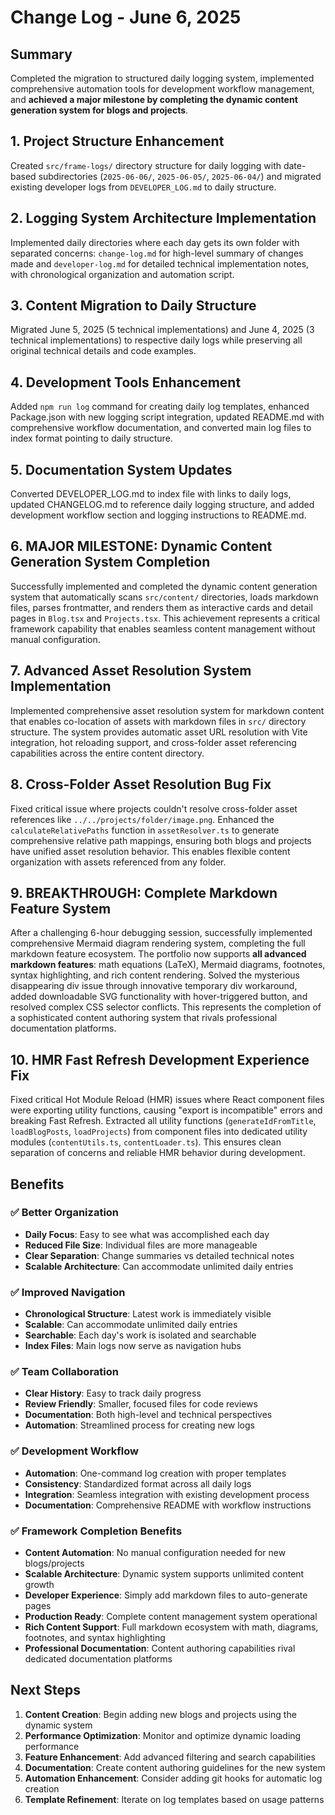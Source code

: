 # Change Log - June 6, 2025

## Summary
Completed the migration to structured daily logging system, implemented comprehensive automation tools for development workflow management, and **achieved a major milestone by completing the dynamic content generation system for blogs and projects**.


## 1. Project Structure Enhancement
Created `src/frame-logs/` directory structure for daily logging with date-based subdirectories (`2025-06-06/`, `2025-06-05/`, `2025-06-04/`) and migrated existing developer logs from `DEVELOPER_LOG.md` to daily structure.

## 2. Logging System Architecture Implementation
Implemented daily directories where each day gets its own folder with separated concerns: `change-log.md` for high-level summary of changes made and `developer-log.md` for detailed technical implementation notes, with chronological organization and automation script.

## 3. Content Migration to Daily Structure
Migrated June 5, 2025 (5 technical implementations) and June 4, 2025 (3 technical implementations) to respective daily logs while preserving all original technical details and code examples.

## 4. Development Tools Enhancement
Added `npm run log` command for creating daily log templates, enhanced Package.json with new logging script integration, updated README.md with comprehensive workflow documentation, and converted main log files to index format pointing to daily structure.

## 5. Documentation System Updates
Converted DEVELOPER_LOG.md to index file with links to daily logs, updated CHANGELOG.md to reference daily logging structure, and added development workflow section and logging instructions to README.md.

## 6.  **MAJOR MILESTONE: Dynamic Content Generation System Completion**
Successfully implemented and completed the dynamic content generation system that automatically scans `src/content/` directories, loads markdown files, parses frontmatter, and renders them as interactive cards and detail pages in `Blog.tsx` and `Projects.tsx`. This achievement represents a critical framework capability that enables seamless content management without manual configuration.

## 7. **Advanced Asset Resolution System Implementation**
Implemented comprehensive asset resolution system for markdown content that enables co-location of assets with markdown files in `src/` directory structure. The system provides automatic asset URL resolution with Vite integration, hot reloading support, and cross-folder asset referencing capabilities across the entire content directory.

## 8.  **Cross-Folder Asset Resolution Bug Fix**
Fixed critical issue where projects couldn't resolve cross-folder asset references like `../../projects/folder/image.png`. Enhanced the `calculateRelativePaths` function in `assetResolver.ts` to generate comprehensive relative path mappings, ensuring both blogs and projects have unified asset resolution behavior. This enables flexible content organization with assets referenced from any folder.

## 9. **BREAKTHROUGH: Complete Markdown Feature System**
After a challenging 6-hour debugging session, successfully implemented comprehensive Mermaid diagram rendering system, completing the full markdown feature ecosystem. The portfolio now supports **all advanced markdown features**: math equations (LaTeX), Mermaid diagrams, footnotes, syntax highlighting, and rich content rendering. Solved the mysterious disappearing div issue through innovative temporary div workaround, added downloadable SVG functionality with hover-triggered button, and resolved complex CSS selector conflicts. This represents the completion of a sophisticated content authoring system that rivals professional documentation platforms.

## 10.  **HMR Fast Refresh Development Experience Fix**
Fixed critical Hot Module Reload (HMR) issues where React component files were exporting utility functions, causing "export is incompatible" errors and breaking Fast Refresh. Extracted all utility functions (`generateIdFromTitle`, `loadBlogPosts`, `loadProjects`) from component files into dedicated utility modules (`contentUtils.ts`, `contentLoader.ts`). This ensures clean separation of concerns and reliable HMR behavior during development.

## Benefits

### ✅ Better Organization
- **Daily Focus**: Easy to see what was accomplished each day
- **Reduced File Size**: Individual files are more manageable
- **Clear Separation**: Change summaries vs detailed technical notes
- **Scalable Architecture**: Can accommodate unlimited daily entries

### ✅ Improved Navigation
- **Chronological Structure**: Latest work is immediately visible
- **Scalable**: Can accommodate unlimited daily entries
- **Searchable**: Each day's work is isolated and searchable
- **Index Files**: Main logs now serve as navigation hubs

### ✅ Team Collaboration
- **Clear History**: Easy to track daily progress
- **Review Friendly**: Smaller, focused files for code reviews
- **Documentation**: Both high-level and technical perspectives
- **Automation**: Streamlined process for creating new logs

### ✅ Development Workflow
- **Automation**: One-command log creation with proper templates
- **Consistency**: Standardized format across all daily logs
- **Integration**: Seamless integration with existing development process
- **Documentation**: Comprehensive README with workflow instructions

### ✅ **Framework Completion Benefits**
- **Content Automation**: No manual configuration needed for new blogs/projects
- **Scalable Architecture**: Dynamic system supports unlimited content growth
- **Developer Experience**: Simply add markdown files to auto-generate pages
- **Production Ready**: Complete content management system operational
- **Rich Content Support**: Full markdown ecosystem with math, diagrams, footnotes, and syntax highlighting
- **Professional Documentation**: Content authoring capabilities rival dedicated documentation platforms

## Next Steps
1. **Content Creation**: Begin adding new blogs and projects using the dynamic system
2. **Performance Optimization**: Monitor and optimize dynamic loading performance
3. **Feature Enhancement**: Add advanced filtering and search capabilities
4. **Documentation**: Create content authoring guidelines for the new system
3. **Automation Enhancement**: Consider adding git hooks for automatic log creation
4. **Template Refinement**: Iterate on log templates based on usage patterns

